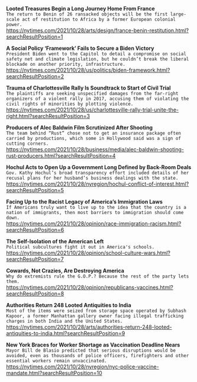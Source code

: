**Looted Treasures Begin a Long Journey Home From France**\
`The return to Benin of 26 ransacked objects will be the first large-scale act of restitution to Africa by a former European colonial power.`\
https://nytimes.com/2021/10/28/arts/design/france-benin-restitution.html?searchResultPosition=1

**A Social Policy ‘Framework’ Fails to Secure a Biden Victory**\
`President Biden went to the Capitol to detail a compromise on social safety net and climate legislation, but he couldn’t break the liberal blockade on another priority, infrastructure.`\
https://nytimes.com/2021/10/28/us/politics/biden-framework.html?searchResultPosition=2

**Trauma of Charlottesville Rally Is Soundtrack to Start of Civil Trial**\
`The plaintiffs are seeking unspecified damages from the far-right organizers of a violent rally in 2017, accusing them of violating the civil rights of minorities by plotting violence.`\
https://nytimes.com/2021/10/28/us/charlottesville-rally-trial-unite-the-right.html?searchResultPosition=3

**Producers of Alec Baldwin Film Scrutinized After Shooting**\
`The team behind “Rust” chose not to get an insurance package often carried by productions, which some in Hollywood said was a sign of cutting corners.`\
https://nytimes.com/2021/10/28/business/media/alec-baldwin-shooting-rust-producers.html?searchResultPosition=4

**Hochul Acts to Open Up a Government Long Defined by Back-Room Deals**\
`Gov. Kathy Hochul’s broad transparency effort included details of her recusal plans for her husband’s business dealings with the state.`\
https://nytimes.com/2021/10/28/nyregion/hochul-conflict-of-interest.html?searchResultPosition=5

**Facing Up to the Racist Legacy of America’s Immigration Laws**\
`If Americans truly want to live up to the idea that the country is a nation of immigrants, then most barriers to immigration should come down.`\
https://nytimes.com/2021/10/28/opinion/race-immigration-racism.html?searchResultPosition=6

**The Self-Isolation of the American Left**\
`Political subcultures fight it out in America's schools.`\
https://nytimes.com/2021/10/28/opinion/school-culture-wars.html?searchResultPosition=7

**Cowards, Not Crazies, Are Destroying America**\
`Why do extremists rule the G.O.P.? Because the rest of the party lets them.`\
https://nytimes.com/2021/10/28/opinion/republicans-vaccines.html?searchResultPosition=8

**Authorities Return 248 Looted Antiquities to India**\
`Most of the items were seized from storage space operated by Subhash Kapoor, a former Manhattan gallery owner facing illegal trafficking charges in both India and the United States.`\
https://nytimes.com/2021/10/28/arts/authorities-return-248-looted-antiquities-to-india.html?searchResultPosition=9

**New York Braces for Worker Shortage as Vaccination Deadline Nears**\
`Mayor Bill de Blasio predicted that serious disruptions would be avoided, even as thousands of police officers, firefighters and other essential workers remain unvaccinated.`\
https://nytimes.com/2021/10/28/nyregion/nyc-police-vaccine-mandate.html?searchResultPosition=10

